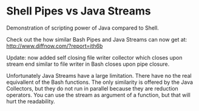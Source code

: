 # Shell Pipes vs Java Streams
Demonstration of scripting power of Java compared to Shell.

Check out the how similar Bash Pipes and Java Streams can now get at:
http://www.diffnow.com/?report=ith6b

Update: now added self closing file writer collector which closes upon stream end similar to file writer in Bash closes upon pipe closure.

Unfortunately Java Streams have a large limitation. There have no the real equivallent of the Bash functions. The only similarity is offered by the Java Collectors, but they do not run in parallel because they are reduction operators. You can use the stream as argument of a function, but that will hurt the readability.
